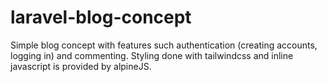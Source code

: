 # laravel-blog-concept
Simple blog concept with features such authentication (creating accounts, logging in) and commenting. Styling done with tailwindcss and inline javascript is provided by alpineJS.
